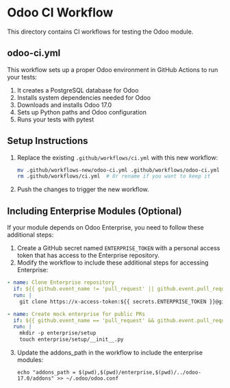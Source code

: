 # Odoo CI Workflow

This directory contains CI workflows for testing the Odoo module.

## odoo-ci.yml

This workflow sets up a proper Odoo environment in GitHub Actions to run your tests:

1. It creates a PostgreSQL database for Odoo
2. Installs system dependencies needed for Odoo
3. Downloads and installs Odoo 17.0
4. Sets up Python paths and Odoo configuration
5. Runs your tests with pytest

## Setup Instructions

1. Replace the existing `.github/workflows/ci.yml` with this new workflow:
   ```bash
   mv .github/workflows-new/odoo-ci.yml .github/workflows/odoo-ci.yml
   rm .github/workflows/ci.yml  # Or rename if you want to keep it
   ```

2. Push the changes to trigger the new workflow.

## Including Enterprise Modules (Optional)

If your module depends on Odoo Enterprise, you need to follow these additional steps:

1. Create a GitHub secret named `ENTERPRISE_TOKEN` with a personal access token that has access to the Enterprise repository.
2. Modify the workflow to include these additional steps for accessing Enterprise:

```yaml
- name: Clone Enterprise repository
  if: ${{ github.event_name != 'pull_request' || github.event.pull_request.head.repo.full_name == github.repository }}
  run: |
    git clone https://x-access-token:${{ secrets.ENTERPRISE_TOKEN }}@github.com/odoo/enterprise.git --depth 1 --branch 17.0 enterprise

- name: Create mock enterprise for public PRs
  if: ${{ github.event_name == 'pull_request' && github.event.pull_request.head.repo.full_name != github.repository }}
  run: |
    mkdir -p enterprise/setup
    touch enterprise/setup/__init__.py
```

3. Update the addons_path in the workflow to include the enterprise modules:
   ```
   echo "addons_path = $(pwd),$(pwd)/enterprise,$(pwd)/../odoo-17.0/addons" >> ~/.odoo/odoo.conf
   ```
